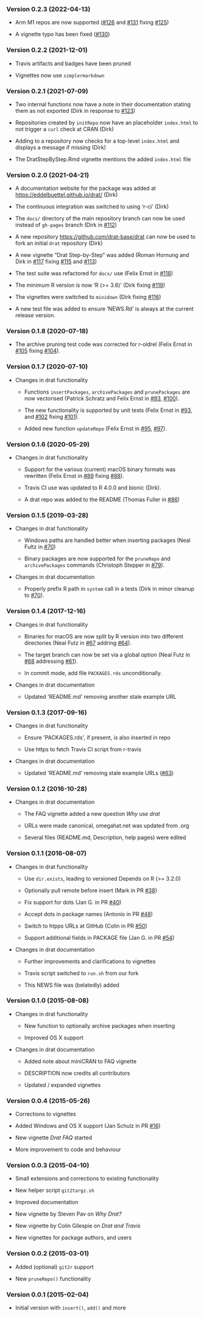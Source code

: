 <div class="container">
<h3 id="version-0.2.3-2022-04-13">Version 0.2.3 (2022-04-13)</h3>
<ul>
<li><p>Arm M1 repos are now supported (<a href="https://github.com/eddelbuettel/drat/pull/126">#126</a> and <a href="https://github.com/eddelbuettel/drat/pull/131">#131</a> fixing <a href="https://github.com/eddelbuettel/drat/issues/125">#125</a>)</p></li>
<li><p>A vignette typo has been fixed (<a href="https://github.com/eddelbuettel/drat/pull/130">#130</a>)</p></li>
</ul>
<h3 id="version-0.2.2-2021-12-01">Version 0.2.2 (2021-12-01)</h3>
<ul>
<li><p>Travis artifacts and badges have been pruned</p></li>
<li><p>Vignettes now use <code>simplermarkdown</code></p></li>
</ul>
<h3 id="version-0.2.1-2021-07-09">Version 0.2.1 (2021-07-09)</h3>
<ul>
<li><p>Two internal functions now have a note in their documentation stating them as not exported (Dirk in response to <a href="https://github.com/eddelbuettel/drat/issues/123">#123</a>)</p></li>
<li><p>Repositories created by <code>initRepo</code> now have an placeholder <code>index.html</code> to not trigger a <code>curl</code> check at CRAN (Dirk)</p></li>
<li><p>Adding to a repository now checks for a top-level <code>index.html</code> and displays a message if missing (Dirk)</p></li>
<li><p>The DratStepByStep.Rmd vignette mentions the added <code>index.html</code> file</p></li>
</ul>
<h3 id="version-0.2.0-2021-04-21">Version 0.2.0 (2021-04-21)</h3>
<ul>
<li><p>A documentation website for the package was added at <a href="https://eddelbuettel.github.io/drat/">https://eddelbuettel.github.io/drat/</a> (Dirk)</p></li>
<li><p>The continuous integration was switched to using ‘r-ci’ (Dirk)</p></li>
<li><p>The <code>docs/</code> directory of the main repository branch can now be used instead of <code>gh-pages</code> branch (Dirk in <a href="https://github.com/eddelbuettel/drat/pull/112">#112</a>)</p></li>
<li><p>A new repository <a href="https://github.com/drat-base/drat">https://github.com/drat-base/drat</a> can now be used to fork an initial <code>drat</code> repository (Dirk)</p></li>
<li><p>A new vignette “Drat Step-by-Step” was added (Roman Hornung and Dirk in <a href="https://github.com/eddelbuettel/drat/pull/117">#117</a> fixing <a href="https://github.com/eddelbuettel/drat/issues/115">#115</a> and <a href="https://github.com/eddelbuettel/drat/issues/113">#113</a>)</p></li>
<li><p>The test suite was refactored for <code>docs/</code> use (Felix Ernst in <a href="https://github.com/eddelbuettel/drat/pull/118">#118</a>)</p></li>
<li><p>The minimum R version is now ‘R (&gt;= 3.6)’ (Dirk fixing <a href="https://github.com/eddelbuettel/drat/issues/119">#119</a>)</p></li>
<li><p>The vignettes were switched to <code>minidown</code> (Dirk fixing <a href="https://github.com/eddelbuettel/drat/issues/116">#116</a>)</p></li>
<li><p>A new test file was added to ensure ‘NEWS.Rd’ is always at the current release version.</p></li>
</ul>
<h3 id="version-0.1.8-2020-07-18">Version 0.1.8 (2020-07-18)</h3>
<ul>
<li><p>The archive pruning test code was corrected for r-oldrel (Felix Ernst in <a href="https://github.com/eddelbuettel/drat/pull/105">#105</a> fixing <a href="https://github.com/eddelbuettel/drat/issues/104">#104</a>).</p></li>
</ul>
<h3 id="version-0.1.7-2020-07-10">Version 0.1.7 (2020-07-10)</h3>
<ul>
<li><p>Changes in drat functionality</p>
<ul>
<li><p>Functions <code>insertPackages</code>, <code>archivePackages</code> and <code>prunePackages</code> are now vectorised (Patrick Schratz and Felix Ernst in <a href="https://github.com/eddelbuettel/drat/pull/93">#93</a>, <a href="https://github.com/eddelbuettel/drat/pull/100">#100</a>).</p></li>
<li><p>The new functionality is supported by unit tests (Felix Ernst in <a href="https://github.com/eddelbuettel/drat/pull/93">#93</a>, and <a href="https://github.com/eddelbuettel/drat/pull/102">#102</a> fixing <a href="https://github.com/eddelbuettel/drat/issues/101">#101</a>).</p></li>
<li><p>Added new function <code>updateRepo</code> (Felix Ernst in <a href="https://github.com/eddelbuettel/drat/pull/95">#95</a>, <a href="https://github.com/eddelbuettel/drat/pull/97">#97</a>).</p></li>
</ul></li>
</ul>
<h3 id="version-0.1.6-2020-05-29">Version 0.1.6 (2020-05-29)</h3>
<ul>
<li><p>Changes in drat functionality</p>
<ul>
<li><p>Support for the various (current) macOS binary formats was rewritten (Felix Ernst in <a href="https://github.com/eddelbuettel/drat/pull/89">#89</a> fixing <a href="https://github.com/eddelbuettel/drat/issues/88">#88</a>).</p></li>
<li><p>Travis CI use was updated to R 4.0.0 and bionic (Dirk).</p></li>
<li><p>A drat repo was added to the README (Thomas Fuller in <a href="https://github.com/eddelbuettel/drat/pull/86">#86</a>)</p></li>
</ul></li>
</ul>
<h3 id="version-0.1.5-2019-03-28">Version 0.1.5 (2019-03-28)</h3>
<ul>
<li><p>Changes in drat functionality</p>
<ul>
<li><p>Windows paths are handled better when inserting packages (Neal Fultz in <a href="https://github.com/eddelbuettel/drat/pull/70">#70</a>)</p></li>
<li><p>Binary packages are now supported for the <code>pruneRepo</code> and <code>archivePackages</code> commands (Christoph Stepper in <a href="https://github.com/eddelbuettel/drat/pull/79">#79</a>).</p></li>
</ul></li>
<li><p>Changes in drat documentation</p>
<ul>
<li><p>Properly prefix R path in <code>system</code> call in a tests (Dirk in minor cleanup to <a href="https://github.com/eddelbuettel/drat/pull/70">#70</a>).</p></li>
</ul></li>
</ul>
<h3 id="version-0.1.4-2017-12-16">Version 0.1.4 (2017-12-16)</h3>
<ul>
<li><p>Changes in drat functionality</p>
<ul>
<li><p>Binaries for macOS are now split by R version into two different directories (Neal Futz in <a href="https://github.com/eddelbuettel/drat/pull/67">#67</a> addring <a href="https://github.com/eddelbuettel/drat/issues/64">#64</a>).</p></li>
<li><p>The target branch can now be set via a global option (Neal Futz in <a href="https://github.com/eddelbuettel/drat/pull/68">#68</a> addressing <a href="https://github.com/eddelbuettel/drat/issues/61">#61</a>).</p></li>
<li><p>In commit mode, add file <code>PACKAGES.rds</code> unconditionally.</p></li>
</ul></li>
<li><p>Changes in drat documentation</p>
<ul>
<li><p>Updated 'README.md' removing another stale example URL</p></li>
</ul></li>
</ul>
<h3 id="version-0.1.3-2017-09-16">Version 0.1.3 (2017-09-16)</h3>
<ul>
<li><p>Changes in drat functionality</p>
<ul>
<li><p>Ensure 'PACKAGES.rds', if present, is also inserted in repo</p></li>
<li><p>Use https to fetch Travis CI script from r-travis</p></li>
</ul></li>
<li><p>Changes in drat documentation</p>
<ul>
<li><p>Updated 'README.md' removing stale example URLs (<a href="https://github.com/eddelbuettel/drat/pull/63">#63</a>)</p></li>
</ul></li>
</ul>
<h3 id="version-0.1.2-2016-10-28">Version 0.1.2 (2016-10-28)</h3>
<ul>
<li><p>Changes in drat documentation</p>
<ul>
<li><p>The FAQ vignette added a new question <em>Why use drat</em></p></li>
<li><p>URLs were made canonical, omegahat.net was updated from .org</p></li>
<li><p>Several files (README.md, Description, help pages) were edited</p></li>
</ul></li>
</ul>
<h3 id="version-0.1.1-2016-08-07">Version 0.1.1 (2016-08-07)</h3>
<ul>
<li><p>Changes in drat functionality</p>
<ul>
<li><p>Use <code>dir.exists</code>, leading to versioned Depends on R (&gt;= 3.2.0)</p></li>
<li><p>Optionally pull remote before insert (Mark in PR <a href="https://github.com/eddelbuettel/drat/pull/38">#38</a>)</p></li>
<li><p>Fix support for dots (Jan G. in PR <a href="https://github.com/eddelbuettel/drat/pull/40">#40</a>)</p></li>
<li><p>Accept dots in package names (Antonio in PR <a href="https://github.com/eddelbuettel/drat/pull/48">#48</a>)</p></li>
<li><p>Switch to htpps URLs at GitHub (Colin in PR <a href="https://github.com/eddelbuettel/drat/pull/50">#50</a>)</p></li>
<li><p>Support additional fields in PACKAGE file (Jan G. in PR <a href="https://github.com/eddelbuettel/drat/pull/54">#54</a>)</p></li>
</ul></li>
<li><p>Changes in drat documentation</p>
<ul>
<li><p>Further improvements and clarifications to vignettes</p></li>
<li><p>Travis script switched to <code>run.sh</code> from our fork</p></li>
<li><p>This NEWS file was (belatedly) added</p></li>
</ul></li>
</ul>
<h3 id="version-0.1.0-2015-08-08">Version 0.1.0 (2015-08-08)</h3>
<ul>
<li><p>Changes in drat functionality</p>
<ul>
<li><p>New function to optionally archive packages when inserting</p></li>
<li><p>Improved OS X support</p></li>
</ul></li>
<li><p>Changes in drat documentation</p>
<ul>
<li><p>Added note about miniCRAN to FAQ vignette</p></li>
<li><p>DESCRIPTION now credits all contributors</p></li>
<li><p>Updated / expanded vignettes</p></li>
</ul></li>
</ul>
<h3 id="version-0.0.4-2015-05-26">Version 0.0.4 (2015-05-26)</h3>
<ul>
<li><p>Corrections to vignettes</p></li>
<li><p>Added Windows and OS X support (Jan Schulz in PR <a href="https://github.com/eddelbuettel/drat/pull/16">#16</a>)</p></li>
<li><p>New vignette <em>Drat FAQ</em> started</p></li>
<li><p>More improvement to code and behaviour</p></li>
</ul>
<h3 id="version-0.0.3-2015-04-10">Version 0.0.3 (2015-04-10)</h3>
<ul>
<li><p>Small extensions and corrections to existing functionality</p></li>
<li><p>New helper script <code>git2targz.sh</code></p></li>
<li><p>Improved documentation</p></li>
<li><p>New vignette by Steven Pav on <em>Why Drat?</em></p></li>
<li><p>New vignette by Colin Gilespie on <em>Drat and Travis</em></p></li>
<li><p>New vignettes for package authors, and users</p></li>
</ul>
<h3 id="version-0.0.2-2015-03-01">Version 0.0.2 (2015-03-01)</h3>
<ul>
<li><p>Added (optional) <code>git2r</code> support</p></li>
<li><p>New <code>pruneRepo()</code> functionality</p></li>
</ul>
<h3 id="version-0.0.1-2015-02-04">Version 0.0.1 (2015-02-04)</h3>
<ul>
<li><p>Initial version with <code>insert()</code>, <code>add()</code> and more</p></li>
</ul>
</div>
